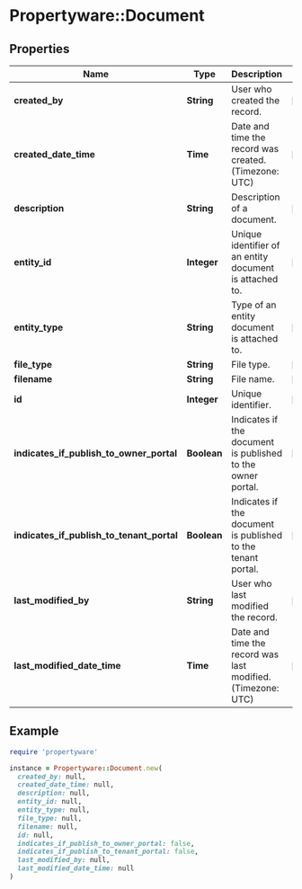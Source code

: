 # Propertyware::Document

## Properties

| Name | Type | Description | Notes |
| ---- | ---- | ----------- | ----- |
| **created_by** | **String** | User who created the record. | [optional] |
| **created_date_time** | **Time** | Date and time the record was created. (Timezone: UTC) | [optional] |
| **description** | **String** | Description of a document. | [optional] |
| **entity_id** | **Integer** | Unique identifier of an entity document is attached to. | [optional] |
| **entity_type** | **String** | Type of an entity document is attached to. | [optional] |
| **file_type** | **String** | File type. | [optional] |
| **filename** | **String** | File name. | [optional] |
| **id** | **Integer** | Unique identifier. | [optional] |
| **indicates_if_publish_to_owner_portal** | **Boolean** | Indicates if the document is published to the owner portal. | [optional] |
| **indicates_if_publish_to_tenant_portal** | **Boolean** | Indicates if the document is published to the tenant portal. | [optional] |
| **last_modified_by** | **String** | User who last modified the record. | [optional] |
| **last_modified_date_time** | **Time** | Date and time the record was last modified. (Timezone: UTC) | [optional] |

## Example

```ruby
require 'propertyware'

instance = Propertyware::Document.new(
  created_by: null,
  created_date_time: null,
  description: null,
  entity_id: null,
  entity_type: null,
  file_type: null,
  filename: null,
  id: null,
  indicates_if_publish_to_owner_portal: false,
  indicates_if_publish_to_tenant_portal: false,
  last_modified_by: null,
  last_modified_date_time: null
)
```

